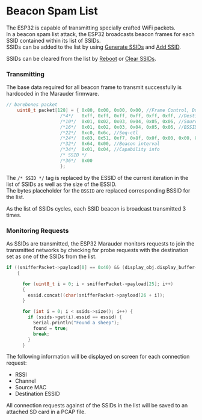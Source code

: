 # Beacon Spam List
The ESP32 is capable of transmitting specially crafted WiFi packets.  
In a beacon spam list attack, the ESP32 broadcasts beacon frames for each SSID contained within its list of SSIDs.  
SSIDs can be added to the list by using [Generate SSIDs](generate-ssids) and [Add SSID](add-ssid).  

SSIDs can be cleared from the list by [Reboot](reboot) or [Clear SSIDs](clear-ssids).

### Transmitting
The base data required for all beacon frame to transmit successfully is hardcoded in the Marauder firmware.  
```C++
// barebones packet
    uint8_t packet[128] = { 0x80, 0x00, 0x00, 0x00, //Frame Control, Duration
                    /*4*/   0xff, 0xff, 0xff, 0xff, 0xff, 0xff, //Destination address 
                    /*10*/  0x01, 0x02, 0x03, 0x04, 0x05, 0x06, //Source address - overwritten later
                    /*16*/  0x01, 0x02, 0x03, 0x04, 0x05, 0x06, //BSSID - overwritten to the same as the source address
                    /*22*/  0xc0, 0x6c, //Seq-ctl
                    /*24*/  0x83, 0x51, 0xf7, 0x8f, 0x0f, 0x00, 0x00, 0x00, //timestamp - the number of microseconds the AP has been active
                    /*32*/  0x64, 0x00, //Beacon interval
                    /*34*/  0x01, 0x04, //Capability info
                    /* SSID */
                    /*36*/  0x00
                    };
```

The `/* SSID */` tag is replaced by the ESSID of the current iteration in the list of SSIDs as well as the size of the ESSID.  
The bytes placeholder for the `BSSID` are replaced corresponding BSSID for the list.  

As the list of SSIDs cycles, each SSID beacon is broadcast transmitted 3 times.

### Monitoring Requests
As SSIDs are transmitted, the ESP32 Marauder monitors requests to join the transmitted networks by checking for probe requests with the destination set as one of the SSIDs from the list.
```C++
if ((snifferPacket->payload[0] == 0x40) && (display_obj.display_buffer->size() == 0))
    {

      for (uint8_t i = 0; i < snifferPacket->payload[25]; i++)
      {
        essid.concat((char)snifferPacket->payload[26 + i]);
      }

      for (int i = 0; i < ssids->size(); i++) {
        if (ssids->get(i).essid == essid) {
          Serial.println("Found a sheep");
          found = true;
          break;
        }
      }
```

The following information will be displayed on screen for each connection request:  
- RSSI
- Channel
- Source MAC
- Destination ESSID

All connection requests against of the SSIDs in the list will be saved to an attached SD card in a PCAP file.